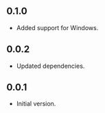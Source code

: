 ## 0.1.0

- Added support for Windows.

## 0.0.2

- Updated dependencies.

## 0.0.1

- Initial version.
